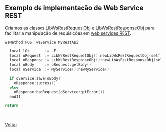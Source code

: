 ## Exemplo de implementação de Web Service REST

Criamos as classes [LibWsRestRequestObj](#) e [LibWsRestResponseObj](#) para facilitar a 
manipulação de requisições em [web services REST](https://tdn.totvs.com/display/framework/02.+Criando+uma+classe+REST).

```cpp
wsMethod POST wsService MyRestApi

  local lOk       := .F.
  local oRequest  := LibWsRestRequestObj():newLibWsRestRequestObj(self)
  local oResponse := LibWsRestResponseObj():newLibWsRestResponseObj(self)
  local oBody     := oRequest:getBody()  
  local oService  := MyService():newMyService()

  if oService:save(oBody)
    oResponse:success()
  else
    oResponse:badRequest(oService:getError())
  endIf

return
```

<br/>

[Voltar](../index)